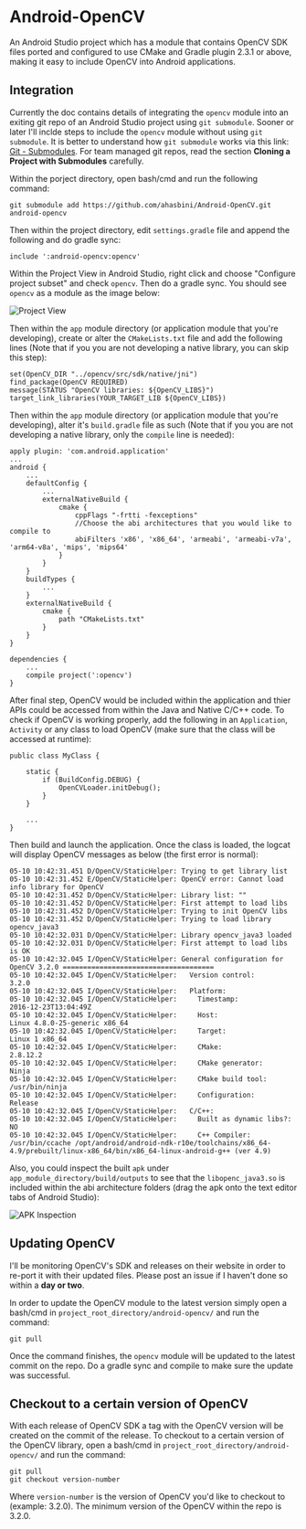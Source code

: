 # Android-OpenCV
An Android Studio project which has a module that contains OpenCV SDK files ported and configured to use CMake and Gradle plugin 2.3.1 or above, making it easy to include OpenCV into Android applications.

## Integration

Currently the doc contains details of integrating the ```opencv``` module into an exiting git repo of an Android Studio project using ```git submodule```. Sooner or later I'll inclde steps to include the ```opencv``` module without using ```git submodule```. It is better to understand how ```git submodule``` works via this link: [Git - Submodules](https://git-scm.com/book/en/v2/Git-Tools-Submodule). For team managed git repos, read the section **Cloning a Project with Submodules** carefully.

Within the porject directory, open bash/cmd and run the following command:
```
git submodule add https://github.com/ahasbini/Android-OpenCV.git android-opencv
```

Then within the project directory, edit ```settings.gradle``` file and append the following and do gradle sync:
```
include ':android-opencv:opencv'
```

Within the Project View in Android Studio, right click and choose "Configure project subset" and check ```opencv```. Then do a gradle sync. You should see ```opencv``` as a module as the image below:

![Project View](https://i.stack.imgur.com/qgXf7.png)

Then within the ```app``` module directory (or application module that you're developing), create or alter the ```CMakeLists.txt``` file and add the following lines (Note that if you you are not developing a native library, you can skip this step):
```
set(OpenCV_DIR "../opencv/src/sdk/native/jni")
find_package(OpenCV REQUIRED)
message(STATUS "OpenCV libraries: ${OpenCV_LIBS}")
target_link_libraries(YOUR_TARGET_LIB ${OpenCV_LIBS})
```

Then within the ```app``` module directory (or application module that you're developing), alter it's ```build.gradle``` file as such (Note that if you you are not developing a native library, only the ```compile``` line is needed):
```
apply plugin: 'com.android.application'
...
android {
    ...
    defaultConfig {
        ...
        externalNativeBuild {
            cmake {
                cppFlags "-frtti -fexceptions"
                //Choose the abi architectures that you would like to compile to
                abiFilters 'x86', 'x86_64', 'armeabi', 'armeabi-v7a', 'arm64-v8a', 'mips', 'mips64'
            }
        }
    }
    buildTypes {
        ...
    }
    externalNativeBuild {
        cmake {
            path "CMakeLists.txt"
        }
    }
}

dependencies {
    ...
    compile project(':opencv')
}
```

After final step, OpenCV would be included within the application and thier APIs could be accessed from within the Java and Native C/C++ code. To check if OpenCV is working properly, add the following in an ```Application```, ```Activity``` or any class to load OpenCV (make sure that the class will be accessed at runtime):
```
public class MyClass {

    static {
        if (BuildConfig.DEBUG) {
            OpenCVLoader.initDebug();
        }
    }

    ...
}
```

Then build and launch the application. Once the class is loaded, the logcat will display OpenCV messages as below (the first error is normal):
```
05-10 10:42:31.451 D/OpenCV/StaticHelper: Trying to get library list
05-10 10:42:31.452 E/OpenCV/StaticHelper: OpenCV error: Cannot load info library for OpenCV
05-10 10:42:31.452 D/OpenCV/StaticHelper: Library list: ""
05-10 10:42:31.452 D/OpenCV/StaticHelper: First attempt to load libs
05-10 10:42:31.452 D/OpenCV/StaticHelper: Trying to init OpenCV libs
05-10 10:42:31.452 D/OpenCV/StaticHelper: Trying to load library opencv_java3
05-10 10:42:32.031 D/OpenCV/StaticHelper: Library opencv_java3 loaded
05-10 10:42:32.031 D/OpenCV/StaticHelper: First attempt to load libs is OK
05-10 10:42:32.045 I/OpenCV/StaticHelper: General configuration for OpenCV 3.2.0 =====================================
05-10 10:42:32.045 I/OpenCV/StaticHelper:   Version control:               3.2.0
05-10 10:42:32.045 I/OpenCV/StaticHelper:   Platform:
05-10 10:42:32.045 I/OpenCV/StaticHelper:     Timestamp:                   2016-12-23T13:04:49Z
05-10 10:42:32.045 I/OpenCV/StaticHelper:     Host:                        Linux 4.8.0-25-generic x86_64
05-10 10:42:32.045 I/OpenCV/StaticHelper:     Target:                      Linux 1 x86_64
05-10 10:42:32.045 I/OpenCV/StaticHelper:     CMake:                       2.8.12.2
05-10 10:42:32.045 I/OpenCV/StaticHelper:     CMake generator:             Ninja
05-10 10:42:32.045 I/OpenCV/StaticHelper:     CMake build tool:            /usr/bin/ninja
05-10 10:42:32.045 I/OpenCV/StaticHelper:     Configuration:               Release
05-10 10:42:32.045 I/OpenCV/StaticHelper:   C/C++:
05-10 10:42:32.045 I/OpenCV/StaticHelper:     Built as dynamic libs?:      NO
05-10 10:42:32.045 I/OpenCV/StaticHelper:     C++ Compiler:                /usr/bin/ccache /opt/android/android-ndk-r10e/toolchains/x86_64-4.9/prebuilt/linux-x86_64/bin/x86_64-linux-android-g++ (ver 4.9)
```

Also, you could inspect the built ```apk``` under ```app_module_directory/build/outputs``` to see that the ```libopenc_java3.so``` is included within the abi architecture folders (drag the apk onto the text editor tabs of Android Studio):

![APK Inspection](https://i.stack.imgur.com/YRsH4.png)

## Updating OpenCV

I'll be monitoring OpenCV's SDK and releases on their website in order to re-port it with their updated files. Please post an issue if I haven't done so within a **day or two**.

In order to update the OpenCV module to the latest version simply open a bash/cmd in ```project_root_directory/android-opencv/``` and run the command:
```
git pull
```

Once the command finishes, the ```opencv``` module will be updated to the latest commit on the repo. Do a gradle sync and compile to make sure the update was successful.

## Checkout to a certain version of OpenCV

With each release of OpenCV SDK a tag with the OpenCV version will be created on the commit of the release. To checkout to a certain version of the OpenCV library, open a bash/cmd in ```project_root_directory/android-opencv/``` and run the command:
```
git pull
git checkout version-number
```
Where ```version-number``` is the version of OpenCV you'd like to checkout to (example: 3.2.0). The minimum version of the OpenCV within the repo is 3.2.0.

